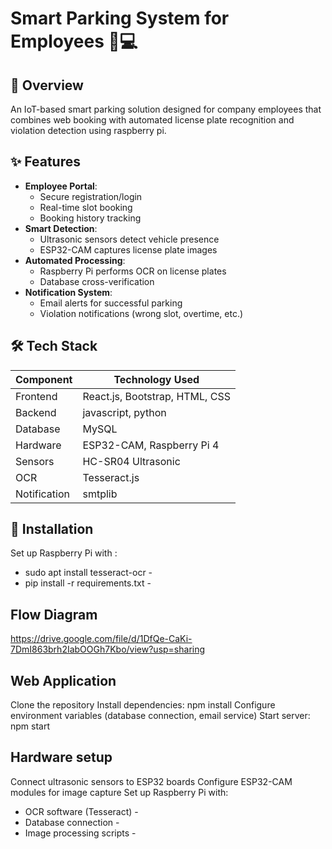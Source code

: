# Smart Parking System for Employees 🚗💻

## 📌 Overview
An IoT-based smart parking solution designed for company employees that combines web booking with automated license plate recognition and violation detection using raspberry pi.

## ✨ Features
- **Employee Portal**: 
  - Secure registration/login
  - Real-time slot booking
  - Booking history tracking
- **Smart Detection**:
  - Ultrasonic sensors detect vehicle presence
  - ESP32-CAM captures license plate images
- **Automated Processing**:
  - Raspberry Pi performs OCR on license plates
  - Database cross-verification
- **Notification System**:
  - Email alerts for successful parking
  - Violation notifications (wrong slot, overtime, etc.)

## 🛠️ Tech Stack
| Component          | Technology Used |
|--------------------|-----------------|
| Frontend           | React.js, Bootstrap, HTML, CSS |
| Backend            | javascript, python |
| Database           | MySQL |
| Hardware           | ESP32-CAM, Raspberry Pi 4 |
| Sensors            | HC-SR04 Ultrasonic |
| OCR                | Tesseract.js |
| Notification       | smtplib |

## 🚀 Installation
Set up Raspberry Pi with :
  - sudo apt install tesseract-ocr -
  - pip install -r requirements.txt -

## Flow Diagram
https://drive.google.com/file/d/1DfQe-CaKi-7DmI863brh2IabOOGh7Kbo/view?usp=sharing

## Web Application
Clone the repository
Install dependencies: npm install
Configure environment variables (database connection, email service)
Start server: npm start

## Hardware setup
Connect ultrasonic sensors to ESP32 boards
Configure ESP32-CAM modules for image capture
Set up Raspberry Pi with:
  - OCR software (Tesseract) -
  - Database connection -
  - Image processing scripts -

